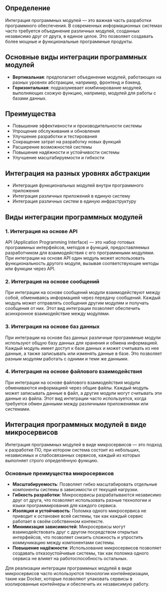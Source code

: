 
## Определение
Интеграция программных модулей — это важная часть разработки программного обеспечения. В современных информационных системах часто требуется объединение различных модулей, созданных независимо друг от друга, в единое целое. Это позволяет создавать более мощные и функциональные программные продукты.

## Основные виды интеграции программных модулей
- **Вертикальная**: предполагает объединение модулей, работающих на разных уровнях абстракции, например, фронтенд и бэкенд.
- **Горизонтальная**: подразумевает комбинирование модулей, выполняющих схожую функцию, например, модулей для работы с базами данных.

## Преимущества
- Повышение эффективности и производительности системы
- Упрощение обслуживания и обновления
- Улучшение разработки и тестирования
- Сокращение затрат на разработку новых функций
- Расширение возможностей системы
- Повышение надёжности и устойчивости системы
- Улучшение масштабируемости и гибкости

## Интеграция на разных уровнях абстракции
- Интеграция функциональных модулей внутри программного приложения
- Интеграция различных приложений в единую систему
- Интеграция различных систем в единую инфраструктуру

## Виды интеграции программных модулей

### 1. Интеграция на основе API
API (Application Programming Interface) — это набор готовых программных интерфейсов, методов и функций, предоставляемых разработчиком для взаимодействия с его программными модулями. При интеграции на основе API один модуль может использовать функциональность другого модуля, вызывая соответствующие методы или функции через API.

### 2. Интеграция на основе сообщений
При интеграции на основе сообщений модули взаимодействуют между собой, обмениваясь информацией через передачу сообщений. Каждый модуль может отправлять сообщения другим модулям и получать сообщения от них. Этот вид интеграции позволяет обеспечить асинхронное взаимодействие между модулями.

### 3. Интеграция на основе баз данных
При интеграции на основе баз данных различные программные модули используют общую базу данных для хранения и обмена информацией. Каждый модуль имеет доступ к базе данных и может считывать из нее данные, а также записывать или изменять данные в базе. Это позволяет разным модулям работать с одними и теми же данными.

### 4. Интеграция на основе файлового взаимодействия
При интеграции на основе файлового взаимодействия модули обмениваются информацией через общие файлы. Каждый модуль может записывать данные в файл, а другие модули могут считывать эти данные из файла. Этот вид интеграции часто используется, когда требуется обмен данными между различными приложениями или системами.

## Интеграция программных модулей в виде микросервисов
Интеграция программных модулей в виде микросервисов — это подход к разработке ПО, при котором система состоит из небольших, независимых и слабосвязанных сервисов, каждый из которых выполняет строго определённую функцию.

### Основные преимущества микросервисов
- **Масштабируемость**: Позволяет гибко масштабировать отдельные компоненты системы в зависимости от текущей нагрузки.
- **Гибкость разработки**: Микросервисы разрабатываются независимо друг от друга, что позволяет использовать разные технологии и языки программирования для каждого сервиса.
- **Изоляция и устойчивость**: Поломка одного микросервиса не приводит к остановке всей системы, так как каждый сервис работает в своём собственном контексте.
- **Минимизация зависимостей**: Микросервисы могут взаимодействовать друг с другом посредством открытых интерфейсов, что позволяет снизить сложность и упростить коммуникацию между компонентами системы.
- **Повышение надёжности**: Использование микросервисов позволяет создавать отказоустойчивые системы, так как поломка одного сервиса не влияет на работоспособность остальных.

Для реализации интеграции программных модулей в виде микросервисов часто используются технологии контейнеризации, такие как Docker, которые позволяют упаковать сервисы в изолированные контейнеры и обеспечить их независимую работу.


